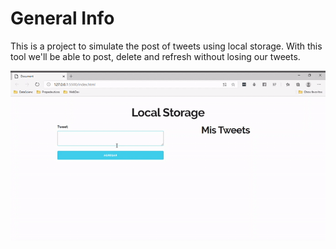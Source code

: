 # General Info

This is a project to simulate the post of tweets using local storage. With this tool we'll be able to post, delete
and refresh without losing our tweets.

![Tweets](/gif/Document-Personal-Microsoft-Edge.gif)


